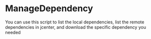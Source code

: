 # ManageDependency
You can use this script to list the local dependencies, list the remote dependencies in jcenter, and download the specific dependency you needed
